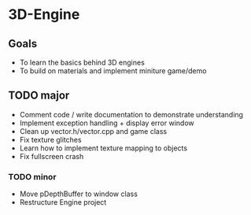 # 3D-Engine

## Goals
- To learn the basics behind 3D engines
- To build on materials and implement miniture game/demo

## TODO major
- Comment code / write documentation to demonstrate understanding
- Implement exception handling + display error window
- Clean up vector.h/vector.cpp and game class
- Fix texture glitches
- Learn how to implement texture mapping to objects
- Fix fullscreen crash

### TODO minor
- Move pDepthBuffer to window class
- Restructure Engine project
